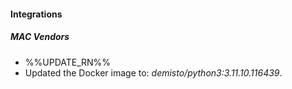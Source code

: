 
#### Integrations

##### MAC Vendors

- %%UPDATE_RN%%
- Updated the Docker image to: *demisto/python3:3.11.10.116439*.
